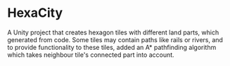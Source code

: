 # HexaCity

A Unity project that creates hexagon tiles with different land parts, which generated from code. Some tiles may contain paths like rails or rivers, and to provide functionality to these tiles, added an A* pathfinding algorithm which takes neighbour tile's connected part into account.
